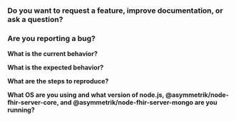 ### Do you want to request a feature, improve documentation, or ask a question?

### Are you reporting a bug?

**What is the current behavior?**

**What is the expected behavior?**

**What are the steps to reproduce?**

**What OS are you using and what version of node.js, @asymmetrik/node-fhir-server-core, and @asymmetrik/node-fhir-server-mongo are you running?**
